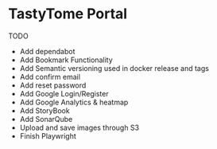 # TastyTome Portal

TODO
- Add dependabot
- Add Bookmark Functionality
- Add Semantic versioning used in docker release and tags
- Add confirm email
- Add reset password
- Add Google Login/Register
- Add Google Analytics & heatmap
- Add StoryBook
- Add SonarQube
- Upload and save images through S3
- Finish Playwright
